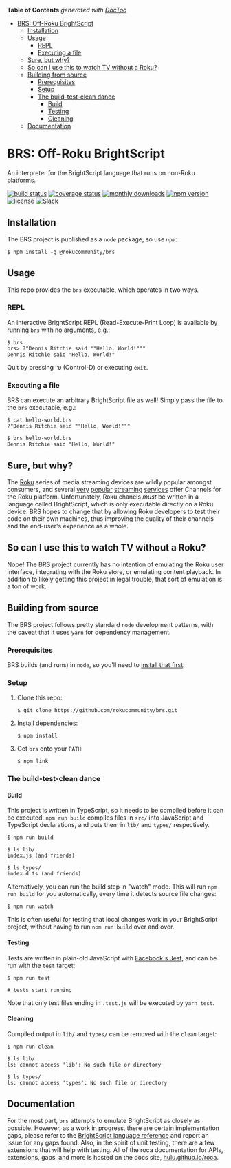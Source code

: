 <!-- START doctoc generated TOC please keep comment here to allow auto update -->
<!-- DON'T EDIT THIS SECTION, INSTEAD RE-RUN doctoc TO UPDATE -->
**Table of Contents**  *generated with [DocToc](https://github.com/thlorenz/doctoc)*

- [BRS: Off-Roku BrightScript](#brs-off-roku-brightscript)
  - [Installation](#installation)
  - [Usage](#usage)
    - [REPL](#repl)
    - [Executing a file](#executing-a-file)
  - [Sure, but why?](#sure-but-why)
  - [So can I use this to watch TV without a Roku?](#so-can-i-use-this-to-watch-tv-without-a-roku)
  - [Building from source](#building-from-source)
    - [Prerequisites](#prerequisites)
    - [Setup](#setup)
    - [The build-test-clean dance](#the-build-test-clean-dance)
      - [Build](#build)
      - [Testing](#testing)
      - [Cleaning](#cleaning)
  - [Documentation](#documentation)

<!-- END doctoc generated TOC please keep comment here to allow auto update -->

# BRS: Off-Roku BrightScript

An interpreter for the BrightScript language that runs on non-Roku platforms.

[![build status](https://img.shields.io/github/actions/workflow/status/rokucommunity/brs/build.yml?branch=master&logo=github)](https://github.com/rokucommunity/brs/actions?query=branch%3Amaster+workflow%3Abuild)
[![coverage status](https://img.shields.io/coveralls/github/rokucommunity/brs?logo=coveralls)](https://coveralls.io/github/rokucommunity/brs?branch=master)
[![monthly downloads](https://img.shields.io/npm/dm/@rokucommunity/brs.svg?sanitize=true&logo=npm&logoColor=)](https://npmcharts.com/compare/@rokucommunity/brs?minimal=true)
[![npm version](https://img.shields.io/npm/v/@rokucommunity/brs.svg?logo=npm)](https://www.npmjs.com/package/@rokucommunity/brs)
[![license](https://img.shields.io/github/license/rokucommunity/brs.svg)](LICENSE)
[![Slack](https://img.shields.io/badge/Slack-RokuCommunity-4A154B?logo=slack)](https://join.slack.com/t/rokudevelopers/shared_invite/zt-4vw7rg6v-NH46oY7hTktpRIBM_zGvwA)

## Installation

The BRS project is published as a `node` package, so use `npm`:

```shell
$ npm install -g @rokucommunity/brs
```

## Usage

This repo provides the `brs` executable, which operates in two ways.

### REPL

An interactive BrightScript REPL (Read-Execute-Print Loop) is available by running `brs` with no arguments, e.g.:

```shell
$ brs
brs> ?"Dennis Ritchie said ""Hello, World!"""
Dennis Ritchie said "Hello, World!"
```

Quit by pressing `^D` (Control-D) or executing `exit`.

### Executing a file

BRS can execute an arbitrary BrightScript file as well!  Simply pass the file to the `brs` executable, e.g.:

```shell
$ cat hello-world.brs
?"Dennis Ritchie said ""Hello, World!"""

$ brs hello-world.brs
Dennis Ritchie said "Hello, World!"
```

## Sure, but why?

The [Roku](https://roku.com) series of media streaming devices are wildly popular amongst consumers, and several [very](https://netflix.com) [popular](https://hulu.com) [streaming](https://amazon.com/primevideo) [services](https://crackle.com) offer Channels for the Roku platform.  Unfortunately, Roku chanels *must* be written in a language called BrightScript, which is only executable directly on a Roku device.  BRS hopes to change that by allowing Roku developers to test their code on their own machines, thus improving the quality of their channels and the end-user's experience as a whole.

## So can I use this to watch TV without a Roku?

Nope!  The BRS project currently has no intention of emulating the Roku user interface, integrating with the Roku store, or emulating content playback.  In addition to likely getting this project in legal trouble, that sort of emulation is a ton of work.

## Building from source

The BRS project follows pretty standard `node` development patterns, with the caveat that it uses `yarn` for dependency management.

### Prerequisites

BRS builds (and runs) in `node`, so you'll need to [install that first](https://nodejs.org).

### Setup

1. Clone this repo:

   ```shell
   $ git clone https://github.com/rokucommunity/brs.git
   ```

2. Install dependencies:

    ```shell
    $ npm install
    ```

3. Get `brs` onto your `PATH`:

    ```shell
    $ npm link
    ```

### The build-test-clean dance

#### Build

This project is written in TypeScript, so it needs to be compiled before it can be executed.  `npm run build` compiles files in `src/` into JavaScript and TypeScript declarations, and puts them in `lib/` and `types/` respectively.

```shell
$ npm run build

$ ls lib/
index.js (and friends)

$ ls types/
index.d.ts (and friends)
```

Alternatively, you can run the build step in "watch" mode. This will run `npm run build` for you automatically, every time it detects source file changes:

```shell
$ npm run watch
```

This is often useful for testing that local changes work in your BrightScript project, without having to run `npm run build` over and over.

#### Testing

Tests are written in plain-old JavaScript with [Facebook's Jest](http://facebook.github.io/jest/), and can be run with the `test` target:

```shell
$ npm run test

# tests start running
```

Note that only test files ending in `.test.js` will be executed by `yarn test`.

#### Cleaning

Compiled output in `lib/` and `types/` can be removed with the `clean` target:

```shell
$ npm run clean

$ ls lib/
ls: cannot access 'lib': No such file or directory

$ ls types/
ls: cannot access 'types': No such file or directory
```

## Documentation

For the most part, `brs` attempts to emulate BrightScript as closely as possible. However, as a work in progress, there are certain implementation gaps, please refer to the [BrightScript language reference](https://developer.roku.com/docs/references/brightscript/language/brightscript-language-reference.md) and report an issue for any gaps found. Also, in the spirit of unit testing, there are a few extensions that will help with testing. All of the roca documentation for APIs, extensions, gaps, and more is hosted on the docs site, [hulu.github.io/roca](https://hulu.github.io/roca).
